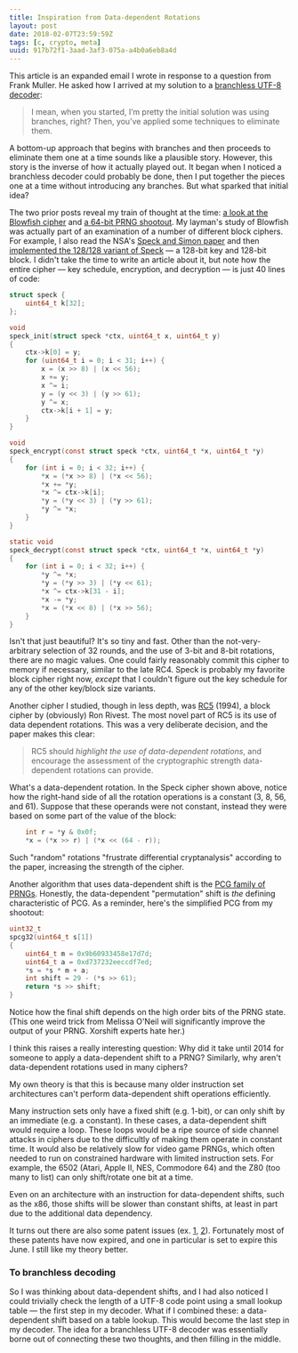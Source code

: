 ```yaml
---
title: Inspiration from Data-dependent Rotations
layout: post
date: 2018-02-07T23:59:59Z
tags: [c, crypto, meta]
uuid: 917b72f1-3aad-3af3-075a-a4b0a6eb8a4d
---
```


This article is an expanded email I wrote in response to a question
from Frank Muller. He asked how I arrived at my solution to a
[branchless UTF-8 decoder][utf8]:

> I mean, when you started, I’m pretty the initial solution was using
> branches, right? Then, you’ve applied some techniques to eliminate
> them.

A bottom-up approach that begins with branches and then proceeds to
eliminate them one at a time sounds like a plausible story. However,
this story is the inverse of how it actually played out. It began when I
noticed a branchless decoder could probably be done, then I put together
the pieces one at a time without introducing any branches. But what
sparked that initial idea?

The two prior posts reveal my train of thought at the time: [a look at
the Blowfish cipher][bf] and [a 64-bit PRNG shootout][prng]. My
layman's study of Blowfish was actually part of an examination of a
number of different block ciphers. For example, I also read the NSA's
[Speck and Simon paper][ss] and then [implemented the 128/128 variant
of Speck][speck] — a 128-bit key and 128-bit block. I didn't take the
time to write an article about it, but note how the entire cipher —
key schedule, encryption, and decryption — is just 40 lines of code:

```c
struct speck {
    uint64_t k[32];
};

void
speck_init(struct speck *ctx, uint64_t x, uint64_t y)
{
    ctx->k[0] = y;
    for (uint64_t i = 0; i < 31; i++) {
        x = (x >> 8) | (x << 56);
        x += y;
        x ^= i;
        y = (y << 3) | (y >> 61);
        y ^= x;
        ctx->k[i + 1] = y;
    }
}

void
speck_encrypt(const struct speck *ctx, uint64_t *x, uint64_t *y)
{
    for (int i = 0; i < 32; i++) {
        *x = (*x >> 8) | (*x << 56);
        *x += *y;
        *x ^= ctx->k[i];
        *y = (*y << 3) | (*y >> 61);
        *y ^= *x;
    }
}

static void
speck_decrypt(const struct speck *ctx, uint64_t *x, uint64_t *y)
{
    for (int i = 0; i < 32; i++) {
        *y ^= *x;
        *y = (*y >> 3) | (*y << 61);
        *x ^= ctx->k[31 - i];
        *x -= *y;
        *x = (*x << 8) | (*x >> 56);
    }
}
```

Isn't that just beautiful? It's so tiny and fast. Other than the
not-very-arbitrary selection of 32 rounds, and the use of 3-bit and
8-bit rotations, there are no magic values. One could fairly
reasonably commit this cipher to memory if necessary, similar to the
late RC4. Speck is probably my favorite block cipher right now,
*except* that I couldn't figure out the key schedule for any of the
other key/block size variants.

Another cipher I studied, though in less depth, was [RC5][rc5] (1994),
a block cipher by (obviously) Ron Rivest. The most novel part of RC5
is its use of data dependent rotations. This was a very deliberate
decision, and the paper makes this clear:

> RC5 should *highlight the use of data-dependent rotations*, and
> encourage the assessment of the cryptographic strength data-dependent
> rotations can provide.

What's a data-dependent rotation. In the Speck cipher shown above,
notice how the right-hand side of all the rotation operations is a
constant (3, 8, 56, and 61). Suppose that these operands were not
constant, instead they were based on some part of the value of the
block:

```c
    int r = *y & 0x0f;
    *x = (*x >> r) | (*x << (64 - r));
```

Such "random" rotations "frustrate differential cryptanalysis" according
to the paper, increasing the strength of the cipher.

Another algorithm that uses data-dependent shift is the [PCG family of
PRNGs][pcg]. Honestly, the data-dependent "permutation" shift is *the*
defining characteristic of PCG. As a reminder, here's the simplified PCG
from my shootout:

```c
uint32_t
spcg32(uint64_t s[1])
{
    uint64_t m = 0x9b60933458e17d7d;
    uint64_t a = 0xd737232eeccdf7ed;
    *s = *s * m + a;
    int shift = 29 - (*s >> 61);
    return *s >> shift;
}
```

Notice how the final shift depends on the high order bits of the PRNG
state. (This one weird trick from Melissa O'Neil will significantly
improve the output of your PRNG. Xorshift experts hate her.)

I think this raises a really interesting question: Why did it take until
2014 for someone to apply a data-dependent shift to a PRNG? Similarly,
why aren't data-dependent rotations used in many ciphers?

My own theory is that this is because many older instruction set
architectures can't perform data-dependent shift operations efficiently.

Many instruction sets only have a fixed shift (e.g. 1-bit), or can
only shift by an immediate (e.g. a constant). In these cases, a
data-dependent shift would require a loop. These loops would be a ripe
source of side channel attacks in ciphers due to the difficultly of
making them operate in constant time. It would also be relatively slow
for video game PRNGs, which often needed to run on constrained
hardware with limited instruction sets. For example, the 6502 (Atari,
Apple II, NES, Commodore 64) and the Z80 (too many to list) can only
shift/rotate one bit at a time.

Even on an architecture with an instruction for data-dependent shifts,
such as the x86, those shifts will be slower than constant shifts, at
least in part due to the additional data dependency.

It turns out there are also some patent issues (ex. [1][p1], [2][p2]).
Fortunately most of these patents have now expired, and one in
particular is set to expire this June. I still like my theory better.

### To branchless decoding

So I was thinking about data-dependent shifts, and I had also noticed I
could trivially check the length of a UTF-8 code point using a small
lookup table — the first step in my decoder. What if I combined these: a
data-dependent shift based on a table lookup. This would become the last
step in my decoder. The idea for a branchless UTF-8 decoder was
essentially borne out of connecting these two thoughts, and then filling
in the middle.


[bf]: /blog/2017/09/15/
[p1]: https://www.google.com/patents/US5724428
[p2]: https://www.google.com/patents/US6269163
[pcg]: http://www.pcg-random.org/
[prng]: /blog/2017/09/21/
[rc5]: http://people.csail.mit.edu/rivest/Rivest-rc5rev.pdf
[speck]: https://github.com/skeeto/speck-cipher
[ss]: http://eprint.iacr.org/2013/404.pdf
[utf8]: /blog/2017/10/06/
